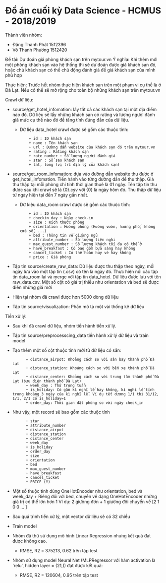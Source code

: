 # Đồ án cuối kỳ Data Science - HCMUS - 2018/2019

Thành viên nhóm:
- Đặng Thành Phát 1512396
- Võ Thanh Phương 1512420

Đề tài: Dự đoán giá phòng khách sạn trên mytour.vn
Ý nghĩa: Khi thêm mới một phòng khách sạn vào hệ thống thì sẽ dự đoán được giá khách sạn đó, hoặc chủ khách sạn có thể chủ động đánh giá để giá khách sạn của mình phù hợp

Thực hiện: Trước hết nhóm thực hiện khách sạn trên một phạm vi cụ thể là ở Đà Lạt. Nếu có thể sẽ mở rộng cho toàn bộ những khách sạn trên mytour.vn

Crawl dữ liệu:
* source/get_hotel_infomation: lấy tất cả các khách sạn tại một địa điểm nào đó. Dữ liệu sẽ lấy những khách sạn có rating và lượng người đánh giá mức cụ thể nào đó để tăng tính đúng đắn của dữ liệu.
  - Dữ liệu data_hotel crawl được sẽ gồm các thuộc tính:
            
            + id : ID khách sạn            
            + name : Tên khách sạn            
            + url : Đường dẫn website của khách sạn đó trên mytour.vn            
            + rating : Rating khách sạn            
            + rate_number : Số lượng người đánh giá            
            + star : Số sao khách sạn            
            + lat, long (vị trí địa lý của khách sạn)
 
* source/get_room_infomation: dựa vào đường dẫn website thu được ở get_hotel_infomation. Tiến hành vào từng đường dẫn để thu thập. Giá thu thập tại mỗi phòng chỉ tính thời gian thuê là 01 ngày. Tên tập tin thu được sau khi crawl sẽ là {0}.csv với {0} là ngày hôm đó. Thu thập dữ liệu từ ngày hiện tại đến 7 ngày gần nhất.
  - Dữ kiệu data_room crawl được sẽ gồm các thuộc tính:
            
            + id : ID khách sạn            
            + checkin_day : Ngày check-in            
            + size : Kích thước phòng            
            + orientation : Hướng phòng (Hướng vườn, hướng phố, không cửa số, ...)            
            + bed : Thông tin về giường ngủ            
            + attribute_number : Số lượng tiện nghi            
            + max_guest_number : Số lượng khách tối đa có thể ở            
            + have_breakfast : Có bao gồm bửa sáng hay không            
            + cancel_ticket : Có thể hoàn hủy vé hay không            
            + price : Giá phòng
 
* Tập tin source/create_raw_data: Dữ liệu được thu thập theo ngày, mối ngày lưu vào một tập tin (.csv) có tên là ngày đó. Thực hiện nối các tập tin data_room lại và merge với tập tin data_hotel. Dữ liệu được lưu với tên raw_data.csv. Một số cột có giá trị thiếu như orientation và bed sẽ được điền những giá mới
 
* Hiện tại nhóm đã crawl được hơn 5000 dòng dữ liệu
 
* Tập tin source/visualization: Phần mô tả một vài thống kê dữ liệu
 
Tiền xử lý:
- Sau khi đã crawl dữ liệu, nhóm tiến hành tiền xử lý.
- Tập tin source/preprocesscing_data tiến hành xử lý dữ liệu và train model
- Tạo thêm một số cột thuộc tính mới từ dữ liệu có sắn:
            
            + distance_airpot: Khoảng cách so với sân bay thành phố Đà Lạt            
            + distance_station: Khoảng cách so với bến xe thành phố Đà Lạt            
            + distance_center: Khoảng cách so với trung tâm thành phố Đà Lạt (bưu điện thành phố Đà Lạt)            
            + week_day : Thứ trong tuần            
            + is_holiday: Có gần kì nghĩ lể hay không, kì nghĩ lễ tính trong khoảng 3 ngày của kì nghĩ lễ. Ví dụ tết dương 1/1 thì 31/12, 1/1, 2/1 có is_holiday=1            
            + order_day: Thời gian đặt phòng so với ngày check_in
            
- Như vậy, một record sẽ bao gồm các thuộc tính
            
            + star            
            + attribute_number            
            + distance_airpot            
            + distance_station            
            + distance_center            
            + week_day            
            + is_holiday            
            + order_day            
            + size            
            + orientation            
            + bed            
            + max_guest_number            
            + have_breakfast            
            + cancel_ticket            
            + PRICE (Y)

- Một số thuộc tính dùng OneHotEncoder như orientation, bed và week_day
      + Riêng đối với bed, chuyển về dạng OneHotEncoder những giá trị có thể lớn hơn 1
          Ví dụ: 2 giường đơn + 1 giường đôi chuyển về [2 1 0 0 ... ]
- Sau quá trình tiền xử lý, một vector dữ liệu sẽ có 32 chiều

- Train model
- Nhóm đã thử sử dụng mô hình Linear Regression nhưng kết quả đạt được không cao.
    + RMSE, R2 = 375213, 0.62 trên tập test
- Nhóm sử dụng model Neural Net (MLPRegressor với hàm activation là 'relu', hidden layer = (21,)) đạt được kết quả:
    + RMSE, R2 = 120604, 0.95 trên tập test
